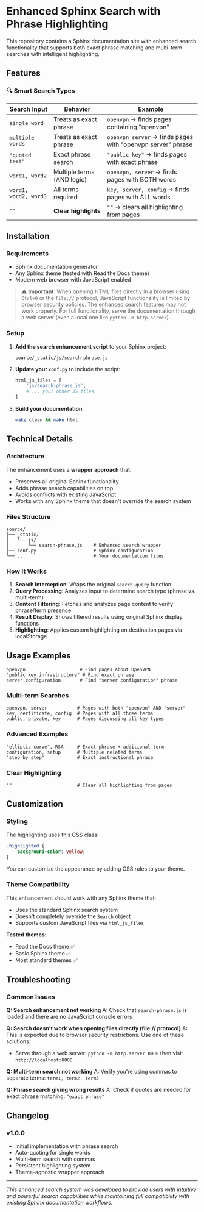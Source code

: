 # Enhanced Sphinx Search with Phrase Highlighting

This repository contains a Sphinx documentation site with enhanced search functionality that supports both exact phrase matching and multi-term searches with intelligent highlighting.

## Features

### 🔍 **Smart Search Types**

| Search Input | Behavior | Example |
|-------------|----------|---------|
| `single word` | Treats as exact phrase | `openvpn` → finds pages containing "openvpn" |
| `multiple words` | Treats as exact phrase | `openvpn server` → finds pages with "openvpn server" phrase |
| `"quoted text"` | Exact phrase search | `"public key"` → finds pages with exact phrase |
| `word1, word2` | Multiple terms (AND logic) | `openvpn, server` → finds pages with BOTH words |
| `word1, word2, word3` | All terms required | `key, server, config` → finds pages with ALL words |
| `""` | **Clear highlights** | `""` → clears all highlighting from pages |

## Installation

### Requirements

- Sphinx documentation generator
- Any Sphinx theme (tested with Read the Docs theme)
- Modern web browser with JavaScript enabled

> **⚠️ Important**: When opening HTML files directly in a browser using `Ctrl+O` or the `file://` protocol, JavaScript functionality is limited by browser security policies. The enhanced search features may not work properly. For full functionality, serve the documentation through a web server (even a local one like `python -m http.server`).

### Setup

1. **Add the search enhancement script** to your Sphinx project:

   ```text
   source/_static/js/search-phrase.js
   ```

2. **Update your `conf.py`** to include the script:

   ```python
   html_js_files = [
       'js/search-phrase.js',
       # ... your other JS files
   ]
   ```

3. **Build your documentation**:

   ```bash
   make clean && make html
   ```

## Technical Details

### Architecture

The enhancement uses a **wrapper approach** that:

- Preserves all original Sphinx functionality
- Adds phrase search capabilities on top
- Avoids conflicts with existing JavaScript
- Works with any Sphinx theme that doesn't override the search system

### Files Structure

```text
source/
├── _static/
│   └── js/
│       └── search-phrase.js    # Enhanced search wrapper
├── conf.py                     # Sphinx configuration
└── ...                         # Your documentation files
```

### How It Works

1. **Search Interception**: Wraps the original `Search.query` function
2. **Query Processing**: Analyzes input to determine search type (phrase vs. multi-term)
3. **Content Filtering**: Fetches and analyzes page content to verify phrase/term presence
4. **Result Display**: Shows filtered results using original Sphinx display functions
5. **Highlighting**: Applies custom highlighting on destination pages via localStorage

## Usage Examples

```text
openvpn                    # Find pages about OpenVPN
"public key infrastructure" # Find exact phrase
server configuration       # Find "server configuration" phrase
```

### Multi-term Searches

```text
openvpn, server           # Pages with both "openvpn" AND "server"
key, certificate, config  # Pages with all three terms
public, private, key      # Pages discussing all key types
```

### Advanced Examples

```text
"elliptic curve", RSA     # Exact phrase + additional term
configuration, setup      # Multiple related terms
"step by step"            # Exact instructional phrase
```

### Clear Highlighting

```text
""                        # Clear all highlighting from pages
```

## Customization

### Styling

The highlighting uses this CSS class:

```css
.highlighted {
    background-color: yellow;
}
```

You can customize the appearance by adding CSS rules to your theme.

### Theme Compatibility

This enhancement should work with any Sphinx theme that:

- Uses the standard Sphinx search system
- Doesn't completely override the `Search` object
- Supports custom JavaScript files via `html_js_files`

**Tested themes:**

- Read the Docs theme ✅
- Basic Sphinx theme ✅
- Most standard themes ✅

## Troubleshooting

### Common Issues

**Q: Search enhancement not working**
A: Check that `search-phrase.js` is loaded and there are no JavaScript console errors

**Q: Search doesn't work when opening files directly (file:// protocol)**
A: This is expected due to browser security restrictions. Use one of these solutions:

- Serve through a web server: `python -m http.server 8000` then visit `http://localhost:8000`

**Q: Multi-term search not working**
A: Verify you're using commas to separate terms: `term1, term2, term3`

**Q: Phrase search giving wrong results**
A: Check if quotes are needed for exact phrase matching: `"exact phrase"`

## Changelog

### v1.0.0

- Initial implementation with phrase search
- Auto-quoting for single words
- Multi-term search with commas
- Persistent highlighting system
- Theme-agnostic wrapper approach

---

*This enhanced search system was developed to provide users with intuitive and powerful search capabilities while maintaining full compatibility with existing Sphinx documentation workflows.*
